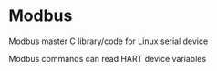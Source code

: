 Modbus
======

Modbus master C library/code for Linux serial device

Modbus commands can read HART device variables
